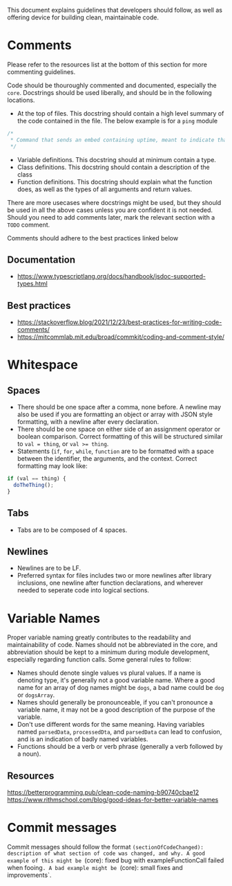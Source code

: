 This document explains guidelines that developers should follow, as well as offering device for building clean, maintainable code.

# Comments

Please refer to the resources list at the bottom of this section for more commenting guidelines.

Code should be thouroughly commented and documented, especially the `core`. Docstrings should be used liberally, and should be in the following locations.

- At the top of files. This docstring should contain a high level summary of the code contained in the file. The below example is for a `ping` module

```typescript
/*
 * Command that sends an embed containing uptime, meant to indicate that the bot is running.
 */
```

- Variable definitions. This docstring should at minimum contain a type.
- Class definitions. This docstring should contain a description of the class
- Function definitions. This docstring should explain what the function does, as well as the types of all arguments and return values.

There are more usecases where docstrings might be used, but they should be used in all the above cases unless you are confident it is not needed. Should you need to add comments later, mark the relevant section with a `TODO` comment.

Comments should adhere to the best practices linked below

## Documentation

- https://www.typescriptlang.org/docs/handbook/jsdoc-supported-types.html

## Best practices

- https://stackoverflow.blog/2021/12/23/best-practices-for-writing-code-comments/
- https://mitcommlab.mit.edu/broad/commkit/coding-and-comment-style/

# Whitespace

## Spaces

- There should be one space after a comma, none before. A newline may also be used if you are formatting an object or array with JSON style formatting, with a newline after every declaration.
- There should be one space on either side of an assignment operator or boolean comparison. Correct formatting of this will be structured similar to `val = thing`, or `val >= thing`.
- Statements (`if`, `for`, `while`, `function` are to be formatted with a space between the identifier, the arguments, and the context. Correct formatting may look like:

```javascript
if (val == thing) {
  doTheThing();
}
```

## Tabs

- Tabs are to be composed of 4 spaces.

## Newlines

- Newlines are to be LF.
- Preferred syntax for files includes two or more newlines after library inclusions, one newline after function declarations, and wherever needed to seperate code into logical sections.

# Variable Names

Proper variable naming greatly contributes to the readability and maintainability of code. Names should not be abbreviated in the core, and abbreviation should be kept to a minimum during module development, especially regarding function calls.
Some general rules to follow:

- Names should denote single values vs plural values. If a name is denoting type, it's generally not a good variable name. Where a good name for an array of dog names might be `dogs`, a bad name could be `dog` or `dogsArray`.
- Names should generally be pronounceable, if you can't pronounce a variable name, it may not be a good description of the purpose of the variable.
- Don't use different words for the same meaning. Having variables named `parsedData`, `processedDta`, and `parsedData` can lead to confusion, and is an indication of badly named variables.
- Functions should be a verb or verb phrase (generally a verb followed by a noun).

## Resources

https://betterprogramming.pub/clean-code-naming-b90740cbae12
https://www.rithmschool.com/blog/good-ideas-for-better-variable-names

# Commit messages

Commit messages should follow the format `(sectionOfCodeChanged): description of what section of code was changed, and why. A good example of this might be `(core): fixed bug with exampleFunctionCall failed when fooing`. A bad example might be `(core): small fixes and improvements`.

